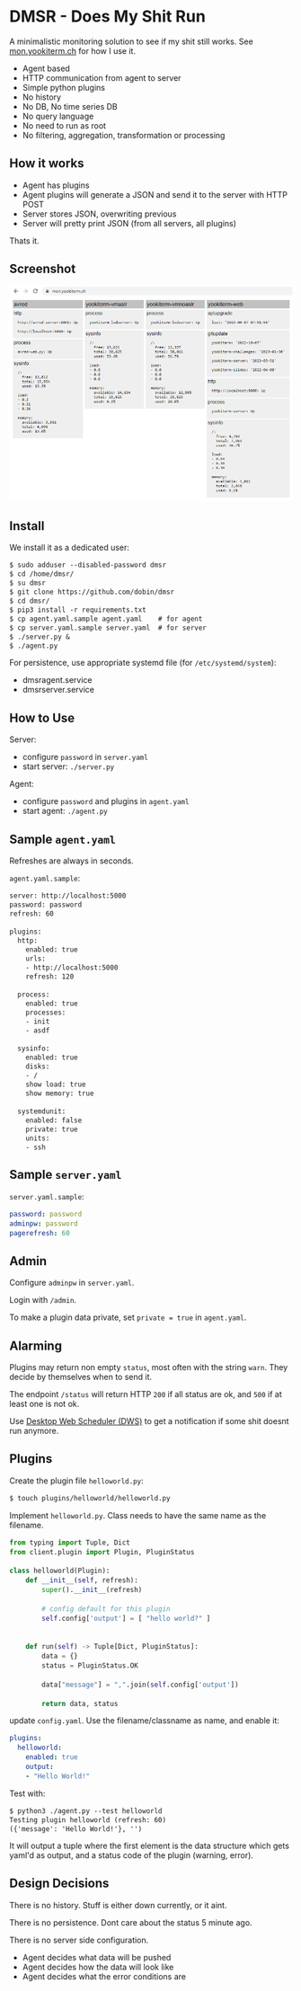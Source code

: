 # DMSR - Does My Shit Run

A minimalistic monitoring solution to see if my shit still works.
See [mon.yookiterm.ch](https://mon.yookiterm.ch) for how I use it.

* Agent based
* HTTP communication from agent to server
* Simple python plugins
* No history
* No DB, No time series DB
* No query language
* No need to run as root
* No filtering, aggregation, transformation or processing


## How it works

* Agent has plugins
* Agent plugins will generate a JSON and send it to the server with HTTP POST
* Server stores JSON, overwriting previous
* Server will pretty print JSON (from all servers, all plugins)

Thats it.


## Screenshot

![Screenshot](https://raw.githubusercontent.com/dobin/dmsr/main/doc/doesmyshitrun.png)


## Install

We install it as a dedicated user:

```
$ sudo adduser --disabled-password dmsr
$ cd /home/dmsr/
$ su dmsr
$ git clone https://github.com/dobin/dmsr
$ cd dmsr/
$ pip3 install -r requirements.txt
$ cp agent.yaml.sample agent.yaml    # for agent
$ cp server.yaml.sample server.yaml  # for server
$ ./server.py &
$ ./agent.py
```

For persistence, use appropriate systemd file  (for `/etc/systemd/system`): 
* dmsragent.service
* dmsrserver.service


## How to Use

Server: 
* configure `password` in `server.yaml`
* start server: `./server.py`

Agent: 
* configure `password` and plugins in `agent.yaml`
* start agent: `./agent.py`


## Sample `agent.yaml`

Refreshes are always in seconds.

`agent.yaml.sample`:
```
server: http://localhost:5000
password: password
refresh: 60

plugins:
  http:
    enabled: true
    urls: 
    - http://localhost:5000
    refresh: 120

  process:
    enabled: true
    processes:
    - init
    - asdf

  sysinfo:
    enabled: true
    disks:
    - /
    show load: true
    show memory: true

  systemdunit:
    enabled: false
    private: true
    units:
    - ssh
```

## Sample `server.yaml`

`server.yaml.sample`:
```yaml
password: password
adminpw: password
pagerefresh: 60
```


## Admin

Configure `adminpw` in `server.yaml`. 

Login with `/admin`. 

To make a plugin data private, set `private = true` in `agent.yaml`.


## Alarming

Plugins may return non empty `status`, most often with the string `warn`. They decide by themselves when to send it.

The endpoint `/status` will return HTTP `200` if all status
are ok, and `500` if at least one is not ok.

Use [Desktop Web Scheduler (DWS)](https://github.com/ozzi-/DWS) to get a notification if some shit doesnt run anymore.


## Plugins

Create the plugin file `helloworld.py`: 

```sh
$ touch plugins/helloworld/helloworld.py
```

Implement `helloworld.py`. Class needs to have the same name as the filename.

```python
from typing import Tuple, Dict
from client.plugin import Plugin, PluginStatus

class helloworld(Plugin):
    def __init__(self, refresh):
        super().__init__(refresh)

        # config default for this plugin
        self.config['output'] = [ "hello world?" ]


    def run(self) -> Tuple[Dict, PluginStatus]:
        data = {}
        status = PluginStatus.OK

        data["message"] = ",".join(self.config['output'])

        return data, status
```

update `config.yaml`. Use the filename/classname as name, and enable it:
```yaml
plugins:
  helloworld:
    enabled: true
    output: 
    - "Hello World!"
```

Test with:
```
$ python3 ./agent.py --test helloworld
Testing plugin helloworld (refresh: 60)
({'message': 'Hello World!'}, '')
```

It will output a tuple where the first element is the data structure
which gets yaml'd as output, and a status code of the plugin (warning, error).


## Design Decisions

There is no history. Stuff is either down currently, or it aint.

There is no persistence. Dont care about the status 5 minute ago.

There is no server side configuration.
* Agent decides what data will be pushed
* Agent decides how the data will look like
* Agent decides what the error conditions are
